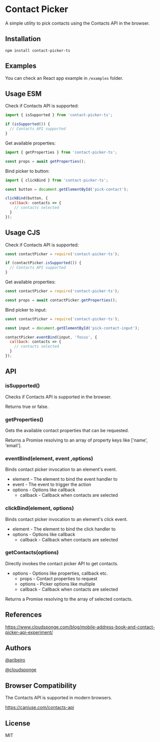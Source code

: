 # Contact Picker

A simple utility to pick contacts using the Contacts API in the browser.

## Installation

```
npm install contact-picker-ts
```

## Examples

You can check an React app example in `/examples` folder.

## Usage ESM

Check if Contacts API is supported:

```js
import { isSupported } from 'contact-picker-ts';

if (isSupported()) {
  // Contacts API supported
}
```

Get available properties:

```js
import { getProperties } from 'contact-picker-ts';

const props = await getProperties();
```

Bind picker to button:

```js
import { clickBind } from 'contact-picker-ts';

const button = document.getElementById('pick-contact');

clickBind(button, {
  callback: contacts => {
    // contacts selected
  }
});
```

## Usage CJS

Check if Contacts API is supported:

```js
const contactPicker = require('contact-picker-ts');

if (contactPicker.isSupported()) {
  // Contacts API supported
}
```

Get available properties:

```js
const contactPicker = require('contact-picker-ts');

const props = await contactPicker.getProperties();
```

Bind picker to input:

```js
const contactPicker = require('contact-picker-ts');

const input = document.getElementById('pick-contact-input');

contactPicker.eventBind(input, 'focus', {
  callback: contacts => {
    // contacts selected
  }
});
```

## API

### isSupported()

Checks if Contacts API is supported in the browser.

Returns true or false.

### getProperties()

Gets the available contact properties that can be requested.

Returns a Promise resolving to an array of property keys like ['name', 'email'].

### eventBind(element, event ,options)

Binds contact picker invocation to an element's event.

- element - The element to bind the event handler to
- event - The event to trigger the action
- options - Options like callback
  - callback - Callback when contacts are selected

### clickBind(element, options)

Binds contact picker invocation to an element's click event.

- element - The element to bind the click handler to
- options - Options like callback
  - callback - Callback when contacts are selected

### getContacts(options)

Directly invokes the contact picker API to get contacts.

- options - Options like properties, callback etc.
  - props - Contact properties to request
  - options - Picker options like multiple
  - callback - Callback when contacts are selected

Returns a Promise resolving to the array of selected contacts.

## References

https://www.cloudsponge.com/blog/mobile-address-book-and-contact-picker-api-experiment/

## Authors

[@aribeiro](https://github.com/aribeiro)

[@cloudsponge](https://github.com/cloudsponge)

## Browser Compatibility

The Contacts API is supported in modern browsers.

https://caniuse.com/contacts-api

## License

MIT
